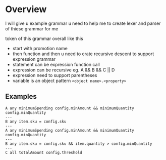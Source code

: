 # Overview

I will give u example grammar u need to help me to create lexer and parser of thiese grammar for me



token of this grammar overall like this


- start with promotion name
- then function and then u need to crate recursive descent to support expression grammar
- statement can be expression function call
- expression can be recursive eg. A && B && C || D
- expression need to support parentheses
- variable is an object pattern `<object name>.<property>`

## Examples
```
A any minimumSpending config.minAmount && minimumQuantity config.minQuantity
---
B any item.sku = config.sku
---
A any minimumSpending config.minAmount && minimumQuantity config.minQuantity
---
B any item.sku = config.sku && item.quantity > config.minQuantity
---
C all totalAmount config.threshold
```